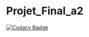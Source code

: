 # Projet_Final_a2

[![Codacy Badge](https://api.codacy.com/project/badge/Grade/fd7623f976024bf1a54a09692fc1995d)](https://app.codacy.com/gh/COLVERTYETY/Projet_Final_a2?utm_source=github.com&utm_medium=referral&utm_content=COLVERTYETY/Projet_Final_a2&utm_campaign=Badge_Grade)
